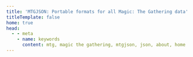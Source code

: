 ```yaml
---
title: 'MTGJSON: Portable formats for all Magic: The Gathering data'
titleTemplate: false
home: true
head:
  - - meta
    - name: keywords
      content: mtg, magic the gathering, mtgjson, json, about, home
---
```

